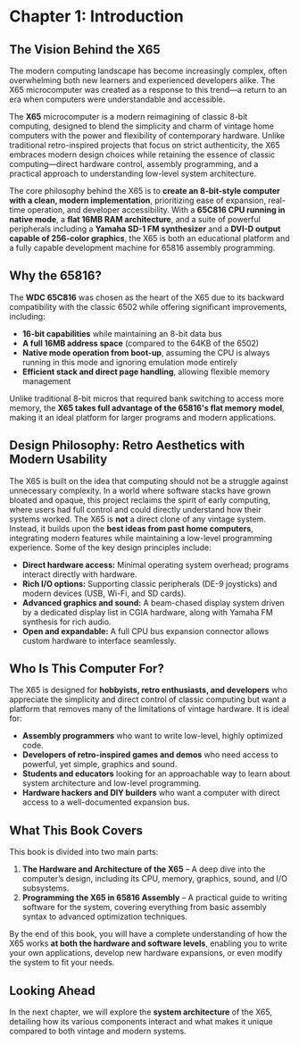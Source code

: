 # Chapter 1: Introduction

## The Vision Behind the X65

The modern computing landscape has become increasingly complex, often overwhelming both new learners and experienced developers alike. The X65 microcomputer was created as a response to this trend—a return to an era when computers were understandable and accessible.

The **X65** microcomputer is a modern reimagining of classic 8-bit computing, designed to blend the simplicity and charm of vintage home computers with the power and flexibility of contemporary hardware. Unlike traditional retro-inspired projects that focus on strict authenticity, the X65 embraces modern design choices while retaining the essence of classic computing—direct hardware control, assembly programming, and a practical approach to understanding low-level system architecture.

The core philosophy behind the X65 is to **create an 8-bit-style computer with a clean, modern implementation**, prioritizing ease of expansion, real-time operation, and developer accessibility. With a **65C816 CPU running in native mode**, a **flat 16MB RAM architecture**, and a suite of powerful peripherals including a **Yamaha SD-1 FM synthesizer** and a **DVI-D output capable of 256-color graphics**, the X65 is both an educational platform and a fully capable development machine for 65816 assembly programming.

## Why the 65816?

The **WDC 65C816** was chosen as the heart of the X65 due to its backward compatibility with the classic 6502 while offering significant improvements, including:

- **16-bit capabilities** while maintaining an 8-bit data bus
- **A full 16MB address space** (compared to the 64KB of the 6502)
- **Native mode operation from boot-up**, assuming the CPU is always running in this mode and ignoring emulation mode entirely
- **Efficient stack and direct page handling**, allowing flexible memory management

Unlike traditional 8-bit micros that required bank switching to access more memory, the **X65 takes full advantage of the 65816's flat memory model**, making it an ideal platform for larger programs and modern applications.

## Design Philosophy: Retro Aesthetics with Modern Usability

The X65 is built on the idea that computing should not be a struggle against unnecessary complexity. In a world where software stacks have grown bloated and opaque, this project reclaims the spirit of early computing, where users had full control and could directly understand how their systems worked.
The X65 is **not** a direct clone of any vintage system. Instead, it builds upon the **best ideas from past home computers**, integrating modern features while maintaining a low-level programming experience. Some of the key design principles include:

- **Direct hardware access:** Minimal operating system overhead; programs interact directly with hardware.
- **Rich I/O options:** Supporting classic peripherals (DE-9 joysticks) and modern devices (USB, Wi-Fi, and SD cards).
- **Advanced graphics and sound:** A beam-chased display system driven by a dedicated display list in CGIA hardware, along with Yamaha FM synthesis for rich audio.
- **Open and expandable:** A full CPU bus expansion connector allows custom hardware to interface seamlessly.

## Who Is This Computer For?

The X65 is designed for **hobbyists, retro enthusiasts, and developers** who appreciate the simplicity and direct control of classic computing but want a platform that removes many of the limitations of vintage hardware. It is ideal for:

- **Assembly programmers** who want to write low-level, highly optimized code.
- **Developers of retro-inspired games and demos** who need access to powerful, yet simple, graphics and sound.
- **Students and educators** looking for an approachable way to learn about system architecture and low-level programming.
- **Hardware hackers and DIY builders** who want a computer with direct access to a well-documented expansion bus.

## What This Book Covers

This book is divided into two main parts:

1. **The Hardware and Architecture of the X65** – A deep dive into the computer’s design, including its CPU, memory, graphics, sound, and I/O subsystems.
2. **Programming the X65 in 65816 Assembly** – A practical guide to writing software for the system, covering everything from basic assembly syntax to advanced optimization techniques.

By the end of this book, you will have a complete understanding of how the X65 works **at both the hardware and software levels**, enabling you to write your own applications, develop new hardware expansions, or even modify the system to fit your needs.

## Looking Ahead

In the next chapter, we will explore the **system architecture** of the X65, detailing how its various components interact and what makes it unique compared to both vintage and modern systems.
